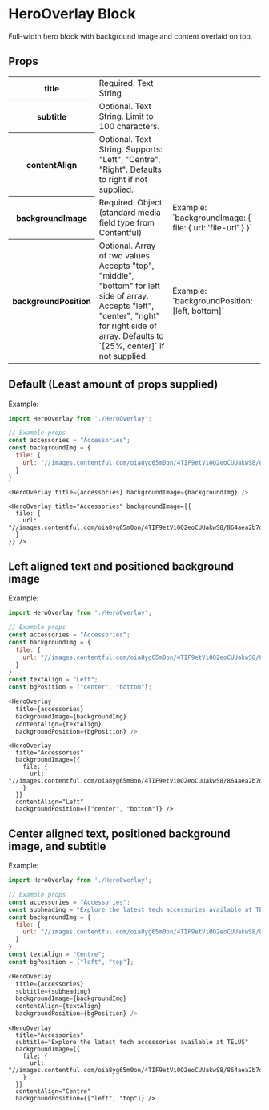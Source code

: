 # HeroOverlay Block
Full-width hero block with background image and content overlaid on top.

## Props
<table>
  <tr>
    <th>title</th>
    <td>Required. Text String</td>
  </tr>
  <tr>
    <th>subtitle</th>
    <td>Optional. Text String. Limit to 100 characters.</td>
  </tr>
  <tr>
    <th>contentAlign</th>
    <td>Optional. Text String. Supports: "Left", "Centre", "Right". Defaults to right if not supplied.</td>
  </tr>
  <tr>
    <th>backgroundImage</th>
    <td>Required. Object (standard media field type from Contentful)</td>
    <td>Example: `backgroundImage: {
      file: {
        url: 'file-url'
      }
    }`</td>
  </tr>
  <tr>
    <th>backgroundPosition</th>
    <td>Optional. Array of two values. Accepts "top", "middle", "bottom" for left side of array. Accepts "left", "center", "right" for right side of array. Defaults to `[25%, center]` if not supplied.</td>
    <td>Example: `backgroundPosition: [left, bottom]`</td>
  </tr>
</table>

## Default (Least amount of props supplied)
Example:
```javascript
import HeroOverlay from './HeroOverlay';

// Example props
const accessories = "Accessories";
const backgroundImg = {
  file: {
    url: "//images.contentful.com/oia8yg65m0on/4TIF9etVi0Q2eoCUUakwS8/864aea2b7d92b54ae09f675ec34c044c/header_copy_3.jpg)"
  }
}

<HeroOverlay title={accessories} backgroundImage={backgroundImg} />
```

```
<HeroOverlay title="Accessories" backgroundImage={{
  file: {
    url: "//images.contentful.com/oia8yg65m0on/4TIF9etVi0Q2eoCUUakwS8/864aea2b7d92b54ae09f675ec34c044c/header_copy_3.jpg)"
  }
}} />
```

## Left aligned text and positioned background image
Example:
```javascript
import HeroOverlay from './HeroOverlay';

// Example props
const accessories = "Accessories";
const backgroundImg = {
  file: {
    url: "//images.contentful.com/oia8yg65m0on/4TIF9etVi0Q2eoCUUakwS8/864aea2b7d92b54ae09f675ec34c044c/header_copy_3.jpg)"
  }
}
const textAlign = "Left";
const bgPosition = ["center", "bottom"];

<HeroOverlay
  title={accessories}
  backgroundImage={backgroundImg}
  contentAlign={textAlign}
  backgroundPosition={bgPosition} />
```

```
<HeroOverlay
  title="Accessories"
  backgroundImage={{
    file: {
      url: "//images.contentful.com/oia8yg65m0on/4TIF9etVi0Q2eoCUUakwS8/864aea2b7d92b54ae09f675ec34c044c/header_copy_3.jpg)"
    }
  }}
  contentAlign="Left"
  backgroundPosition={["center", "bottom"]} />
```

## Center aligned text, positioned background image, and subtitle
Example:
```javascript
import HeroOverlay from './HeroOverlay';

// Example props
const accessories = "Accessories";
const subheading = "Explore the latest tech accessories available at TELUS";
const backgroundImg = {
  file: {
    url: "//images.contentful.com/oia8yg65m0on/4TIF9etVi0Q2eoCUUakwS8/864aea2b7d92b54ae09f675ec34c044c/header_copy_3.jpg)"
  }
}
const textAlign = "Centre";
const bgPosition = ["left", "top"];

<HeroOverlay
  title={accessories}
  subtitle={subheading}
  backgroundImage={backgroundImg}
  contentAlign={textAlign}
  backgroundPosition={bgPosition} />
```

```
<HeroOverlay
  title="Accessories"
  subtitle="Explore the latest tech accessories available at TELUS"
  backgroundImage={{
    file: {
      url: "//images.contentful.com/oia8yg65m0on/4TIF9etVi0Q2eoCUUakwS8/864aea2b7d92b54ae09f675ec34c044c/header_copy_3.jpg)"
    }
  }}
  contentAlign="Centre"
  backgroundPosition={["left", "top"]} />
```
